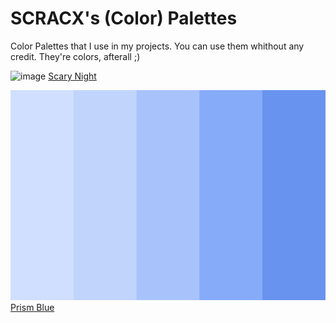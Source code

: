 # SCRACX's (Color) Palettes

Color Palettes that I use in my projects. You can use them whithout any credit. They're colors, afterall ;)

![image](https://user-images.githubusercontent.com/63657559/148678657-0478008e-f9f7-48e3-88ff-33c810331150.png)
[Scary Night](https://github.com/half-real-SCRACX/SCRACX-s-Color-Palettes/tree/main/Scary%20Night)

![image](https://github.com/half-real-SCRACX/SCRACX-s-Color-Palettes/blob/main/Prism%20Blue/Prism%20Blue.png)
[Prism Blue](https://github.com/half-real-SCRACX/SCRACX-s-Color-Palettes/tree/main/Prism%20Blue)